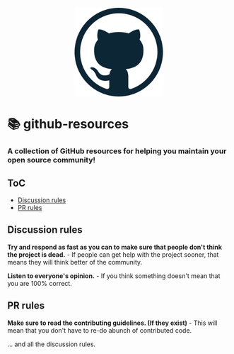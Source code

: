 <p align="center">
    <img src="./assets/github-logo.png" alt="Github-Resources" width=200 height=200>
</p>

# 📚 github-resources 

### A collection of GitHub resources for helping you maintain your open source community!

## ToC
- [Discussion rules](#discussion-rules)
- [PR rules](#-pr-rules)

## Discussion rules

**Try and respond as fast as you can to make sure that people don't think the project is dead.** - If people can get help with the project sooner, that means they will think better of the community.

**Listen to everyone's opinion.** - If you think something doesn't mean that you are 100% correct.

## PR rules

**Make sure to read the contributing guidelines. (If they exist)** - This will mean that you don't have to re-do abunch of contributed code.

... and all the discussion rules.